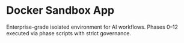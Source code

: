 # Docker Sandbox App
Enterprise-grade isolated environment for AI workflows.
Phases 0–12 executed via phase scripts with strict governance.
